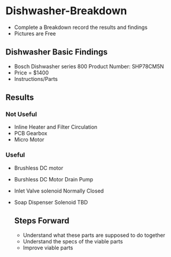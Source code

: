 # Dishwasher-Breakdown
- Complete a Breakdown record the results and findings
- Pictures are Free

## Dishwasher Basic Findings
- Bosch Dishwasher series 800 Product Number: SHP78CM5N
- Price = $1400
- Instructions/Parts

## Results
### Not Useful
- Inline Heater and Filter Circulation
- PCB Gearbox
- Micro Motor
### Useful
- Brushless DC motor
- Burshless DC Motor Drain Pump
- Inlet Valve solenoid Normally Closed
- Soap Dispenser Solenoid TBD

  ## Steps Forward
  - Understand what these parts are supposed to do together
  - Understand the specs of the viable parts
  - Improve viable parts
